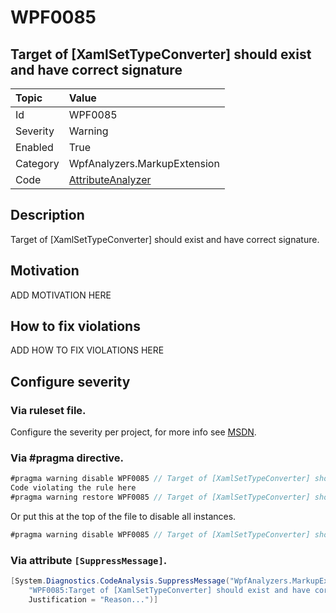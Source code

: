 # WPF0085
## Target of [XamlSetTypeConverter] should exist and have correct signature

| Topic    | Value
| :--      | :--
| Id       | WPF0085
| Severity | Warning
| Enabled  | True
| Category | WpfAnalyzers.MarkupExtension
| Code     | [AttributeAnalyzer](https://github.com/DotNetAnalyzers/WpfAnalyzers/blob/master/WpfAnalyzers/Analyzers/AttributeAnalyzer.cs)

## Description

Target of [XamlSetTypeConverter] should exist and have correct signature.

## Motivation

ADD MOTIVATION HERE

## How to fix violations

ADD HOW TO FIX VIOLATIONS HERE

<!-- start generated config severity -->
## Configure severity

### Via ruleset file.

Configure the severity per project, for more info see [MSDN](https://msdn.microsoft.com/en-us/library/dd264949.aspx).

### Via #pragma directive.
```C#
#pragma warning disable WPF0085 // Target of [XamlSetTypeConverter] should exist and have correct signature
Code violating the rule here
#pragma warning restore WPF0085 // Target of [XamlSetTypeConverter] should exist and have correct signature
```

Or put this at the top of the file to disable all instances.
```C#
#pragma warning disable WPF0085 // Target of [XamlSetTypeConverter] should exist and have correct signature
```

### Via attribute `[SuppressMessage]`.

```C#
[System.Diagnostics.CodeAnalysis.SuppressMessage("WpfAnalyzers.MarkupExtension", 
    "WPF0085:Target of [XamlSetTypeConverter] should exist and have correct signature", 
    Justification = "Reason...")]
```
<!-- end generated config severity -->